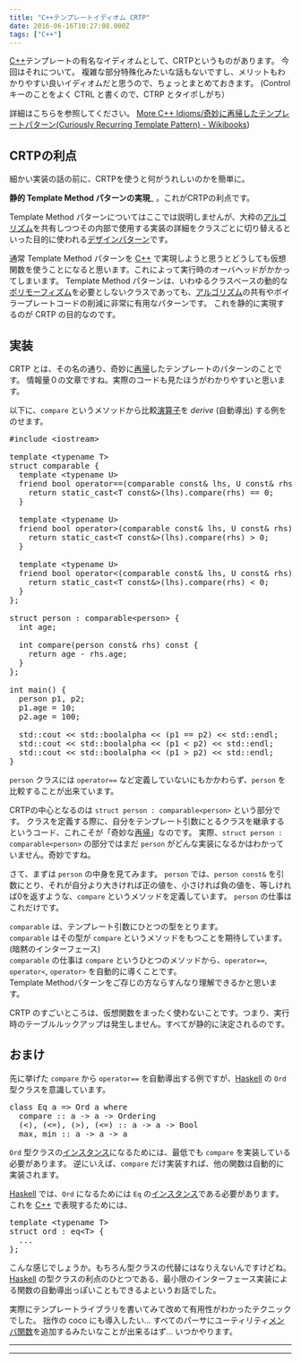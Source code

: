 ```yaml
---
title: "C++テンプレートイディオム CRTP"
date: 2016-06-16T10:27:08.000Z
tags: ["C++"]
---
```


<p><a class="keyword" href="http://d.hatena.ne.jp/keyword/C%2B%2B">C++</a>テンプレートの有名なイディオムとして、CRTPというものがあります。
今回はそれについて。
複雑な部分特殊化みたいな話もないですし、メリットもわかりやすい良いイディオムだと思うので、ちょっとまとめておきます。
(Control キーのことをよく CTRL と書くので、CTRP とタイポしがち）</p>

<p>詳細はこちらを参照してください。
<a href="https://ja.wikibooks.org/wiki/More_C%2B%2B_Idioms/%E5%A5%87%E5%A6%99%E3%81%AB%E5%86%8D%E5%B8%B0%E3%81%97%E3%81%9F%E3%83%86%E3%83%B3%E3%83%97%E3%83%AC%E3%83%BC%E3%83%88%E3%83%91%E3%82%BF%E3%83%BC%E3%83%B3(Curiously_Recurring_Template_Pattern">More C++ Idioms/奇妙に再帰したテンプレートパターン(Curiously Recurring Template Pattern) - Wikibooks</a>)</p>

<h2>CRTPの利点</h2>

<p>細かい実装の話の前に、CRTPを使うと何がうれしいのかを簡単に。</p>

<p><strong>静的 Template Method パターンの実現</strong>_ 。これがCRTPの利点です。</p>

<p>Template Method パターンについてはここでは説明しませんが、大枠の<a class="keyword" href="http://d.hatena.ne.jp/keyword/%A5%A2%A5%EB%A5%B4%A5%EA%A5%BA%A5%E0">アルゴリズム</a>を共有しつつその内部で使用する実装の詳細をクラスごとに切り替えるといった目的に使われる<a class="keyword" href="http://d.hatena.ne.jp/keyword/%A5%C7%A5%B6%A5%A4%A5%F3%A5%D1%A5%BF%A1%BC%A5%F3">デザインパターン</a>です。</p>

<p>通常 Template Method パターンを <a class="keyword" href="http://d.hatena.ne.jp/keyword/C%2B%2B">C++</a> で実現しようと思うとどうしても仮想関数を使うことになると思います。これによって実行時のオーバヘッドがかかってしまいます。
Template Method パターンは、いわゆるクラスベースの動的な<a class="keyword" href="http://d.hatena.ne.jp/keyword/%A5%DD%A5%EA%A5%E2%A1%BC%A5%D5%A5%A3%A5%BA%A5%E0">ポリモーフィズム</a>を必要としないクラスであっても、<a class="keyword" href="http://d.hatena.ne.jp/keyword/%A5%A2%A5%EB%A5%B4%A5%EA%A5%BA%A5%E0">アルゴリズム</a>の共有やボイラープレートコードの削減に非常に有用なパターンです。
これを静的に実現するのが CRTP の目的なのです。</p>

<h2>実装</h2>

<p>CRTP とは、その名の通り、奇妙に<a class="keyword" href="http://d.hatena.ne.jp/keyword/%BA%C6%B5%A2">再帰</a>したテンプレートのパターンのことです。
情報量０の文章ですね。実際のコードも見たほうがわかりやすいと思います。</p>

<p>以下に、<code>compare</code> というメソッドから比較<a class="keyword" href="http://d.hatena.ne.jp/keyword/%B1%E9%BB%BB%BB%D2">演算子</a>を <em>derive</em> (自動導出) する例をのせます。</p>

<pre class="code lang-cpp" data-lang="cpp" data-unlink><span class="synPreProc">#include </span><span class="synConstant">&lt;iostream&gt;</span>

<span class="synType">template</span> &lt;<span class="synType">typename</span> T&gt;
<span class="synType">struct</span> comparable {
  <span class="synType">template</span> &lt;<span class="synType">typename</span> U&gt;
  <span class="synStatement">friend</span> <span class="synType">bool</span> <span class="synStatement">operator</span>==(comparable <span class="synType">const</span>&amp; lhs, U <span class="synType">const</span>&amp; rhs) {
    <span class="synStatement">return</span> <span class="synStatement">static_cast</span>&lt;T <span class="synType">const</span>&amp;&gt;(lhs).compare(rhs) == <span class="synConstant">0</span>;
  }

  <span class="synType">template</span> &lt;<span class="synType">typename</span> U&gt;
  <span class="synStatement">friend</span> <span class="synType">bool</span> <span class="synStatement">operator</span>&gt;(comparable <span class="synType">const</span>&amp; lhs, U <span class="synType">const</span>&amp; rhs) {
    <span class="synStatement">return</span> <span class="synStatement">static_cast</span>&lt;T <span class="synType">const</span>&amp;&gt;(lhs).compare(rhs) &gt; <span class="synConstant">0</span>;
  }

  <span class="synType">template</span> &lt;<span class="synType">typename</span> U&gt;
  <span class="synStatement">friend</span> <span class="synType">bool</span> <span class="synStatement">operator</span>&lt;(comparable <span class="synType">const</span>&amp; lhs, U <span class="synType">const</span>&amp; rhs) {
    <span class="synStatement">return</span> <span class="synStatement">static_cast</span>&lt;T <span class="synType">const</span>&amp;&gt;(lhs).compare(rhs) &lt; <span class="synConstant">0</span>;
  }
};

<span class="synType">struct</span> person : comparable&lt;person&gt; {
  <span class="synType">int</span> age;

  <span class="synType">int</span> compare(person <span class="synType">const</span>&amp; rhs) <span class="synType">const</span> {
    <span class="synStatement">return</span> age - rhs.age;
  }
};

<span class="synType">int</span> main() {
  person p1, p2;
  p1.age = <span class="synConstant">10</span>;
  p2.age = <span class="synConstant">100</span>;

  std::cout &lt;&lt; std::boolalpha &lt;&lt; (p1 == p2) &lt;&lt; std::endl;
  std::cout &lt;&lt; std::boolalpha &lt;&lt; (p1 &lt; p2) &lt;&lt; std::endl;
  std::cout &lt;&lt; std::boolalpha &lt;&lt; (p1 &gt; p2) &lt;&lt; std::endl;
}
</pre>

<p><code>person</code> クラスには <code>operator==</code> など定義していないにもかかわらず、<code>person</code> を比較することが出来ています。</p>

<p>CRTPの中心となるのは <code>struct person : comparable&lt;person&gt;</code> という部分です。
クラスを定義する際に、自分をテンプレート引数にとるクラスを継承するというコード、これこそが「奇妙な<a class="keyword" href="http://d.hatena.ne.jp/keyword/%BA%C6%B5%A2">再帰</a>」なのです。
実際、<code>struct person : comparable&lt;person&gt;</code> の部分ではまだ <code>person</code> がどんな実装になるかはわかっていません。奇妙ですね。</p>

<p>さて、まずは <code>person</code> の中身を見てみます。
<code>person</code> では、<code>person const&amp;</code> を引数にとり、それが自分より大きければ正の値を、小さければ負の値を、等しければ0を返すような、<code>compare</code> というメソッドを定義しています。
<code>person</code> の仕事はこれだけです。</p>

<p><code>comparable</code> は、テンプレート引数にひとつの型をとります。<br/>
<code>comparable</code> はその型が <code>compare</code> というメソッドをもつことを期待しています。(暗黙のインターフェース)<br/>
<code>comparable</code> の仕事は <code>compare</code> というひとつのメソッドから、<code>operator==</code>, <code>operator&lt;</code>, <code>operator&gt;</code> を自動的に導くことです。<br/>
Template Methodパターンをご存じの方ならすんなり理解できるかと思います。</p>

<p>CRTP のすごいところは、仮想関数をまったく使わないことです。つまり、実行時のテーブルルックアップは発生しません。すべてが静的に決定されるのです。</p>

<h2>おまけ</h2>

<p>先に挙げた <code>compare</code> から <code>operator==</code> を自動導出する例ですが、<a class="keyword" href="http://d.hatena.ne.jp/keyword/Haskell">Haskell</a> の <code>Ord</code> 型クラスを意識しています。</p>

<pre class="code lang-haskell" data-lang="haskell" data-unlink><span class="synType">class</span> Eq a <span class="synStatement">=&gt;</span> Ord a <span class="synType">where</span>
  compare <span class="synStatement">::</span> a <span class="synStatement">-&gt;</span> a <span class="synStatement">-&gt;</span> Ordering
  (<span class="synStatement">&lt;</span>), (<span class="synStatement">&lt;=</span>), (<span class="synStatement">&gt;</span>), (<span class="synStatement">&lt;=</span>) <span class="synStatement">::</span> a <span class="synStatement">-&gt;</span> a <span class="synStatement">-&gt;</span> Bool
  max, min <span class="synStatement">::</span> a <span class="synStatement">-&gt;</span> a <span class="synStatement">-&gt;</span> a
</pre>

<p><code>Ord</code> 型クラスの<a class="keyword" href="http://d.hatena.ne.jp/keyword/%A5%A4%A5%F3%A5%B9%A5%BF%A5%F3%A5%B9">インスタンス</a>になるためには、最低でも <code>compare</code> を実装している必要があります。
逆にいえば、<code>compare</code> だけ実装すれば、他の関数は自動的に実装されます。</p>

<p><a class="keyword" href="http://d.hatena.ne.jp/keyword/Haskell">Haskell</a> では、<code>Ord</code> になるためには <code>Eq</code> の<a class="keyword" href="http://d.hatena.ne.jp/keyword/%A5%A4%A5%F3%A5%B9%A5%BF%A5%F3%A5%B9">インスタンス</a>である必要があります。
これを <a class="keyword" href="http://d.hatena.ne.jp/keyword/C%2B%2B">C++</a> で表現するためには、</p>

<pre class="code lang-cpp" data-lang="cpp" data-unlink><span class="synType">template</span> &lt;<span class="synType">typename</span> T&gt;
<span class="synType">struct</span> ord : eq&lt;T&gt; {
  ...
};
</pre>

<p>こんな感じでしょうか。もちろん型クラスの代替にはなりえないんですけどね。
<a class="keyword" href="http://d.hatena.ne.jp/keyword/Haskell">Haskell</a> の型クラスの利点のひとつである、最小限のインターフェース実装による関数の自動導出っぽいこともできるよというお話でした。</p>

<p>実際にテンプレートライブラリを書いてみて改めて有用性がわかったテクニックでした。
拙作の coco にも導入したい... すべてのパーサにユーティリティ<a class="keyword" href="http://d.hatena.ne.jp/keyword/%A5%E1%A5%F3%A5%D0%B4%D8%BF%F4">メンバ関数</a>を追加するみたいなことが出来るはず... いつかやります。</p>

---

---
